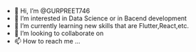 - 👋 Hi, I’m @GURPREET746
- 👀 I’m interested in Data Science or in Bacend development
- 🌱 I’m currently learning new skills that are Flutter,React,etc.
- 💞️ I’m looking to collaborate on 
- 📫 How to reach me ...

<!---
GURPREET746/GURPREET746 is a ✨ special ✨ repository because its `README.md` (this file) appears on your GitHub profile.
You can click the Preview link to take a look at your changes.
--->
